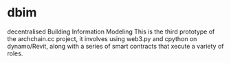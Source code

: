 # dbim
decentralised Building Information Modeling
This is the third prototype of the archchain.cc project, it involves using web3.py and cpython on dynamo/Revit, along with a series of smart contracts that xecute a variety of roles. 
